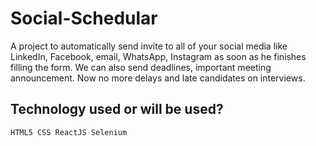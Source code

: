 # Social-Schedular
A project to automatically send invite to all of your social media like LinkedIn, Facebook, email, WhatsApp, Instagram as soon as he finishes filling the form. We can also send deadlines, important meeting announcement. Now no more delays and late candidates on interviews.

## Technology used or will be used?
	HTML5 CSS ReactJS Selenium
